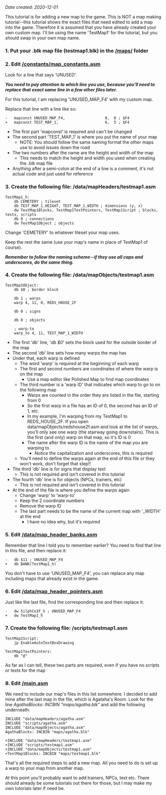 *Date created: 2020-12-01*

This tutorial is for adding a new map to the game. This is NOT a map making tutorial--this tutorial shows the exact files that need edited to add a map into the game. Therefore it is assumed that you have already created your own custom map. I'll be using the name 'TestMap1' for the tutorial, but you should swap in your own map name.

### 1. Put your .blk map file (testmap1.blk) in the [/maps/](../blob/master/maps/) folder

### 2. Edit [/constants/map_constants.asm](../blob/master/constants/map_constants.asm)

Look for a line that says 'UNUSED'.

***You need to pay attention to which line you use, because you'll need to replace that exact same line in a few other files later.***

For this tutorial, I am replacing 'UNUSED_MAP_F4' with my custom map.

Replace that line with a line like so:

```
-	mapconst UNUSED_MAP_F4,                  0,  0 ; $F4
+	mapconst TEST_MAP_1,                     6,  5 ; $F4
```

- The first part 'mapconst' is required and can't be changed
- The second part 'TEST_MAP_1' is where you put the name of your map
	- NOTE: You should follow the same naming format the other maps use to avoid issues down the road
- The two numbers after the name are the height and width of the map
	- This needs to match the height and width you used when creating the .blk map file
- Anything after a semi-colon at the end of a line is a comment, it's not actual code and just used for reference

### 3. Create the following file: /data/mapHeaders/testmap1.asm

```
TestMap1_h:
	db CEMETERY ; tileset
	db TEST_MAP_1_HEIGHT, TEST_MAP_1_WIDTH ; dimensions (y, x)
	dw TestMap1Blocks, TestMap1TextPointers, TestMap1Script ; blocks, texts, scripts
	db 0 ; connections
	dw TestMap1Object ; objects
```

Change 'CEMETERY' to whatever tileset your map uses.

Keep the rest the same (use your map's name in place of TestMap1 of course).

***Remember to follow the naming scheme--if they use all caps and underscores, do the same thing.***

### 4. Create the following file: /data/mapObjects/testmap1.asm

```
TestMap1Object:
	db $0 ; border block

	db 1 ; warps
	warp 4, 11, 0, REDS_HOUSE_2F

	db 0 ; signs

	db 0 ; objects

	; warp-to
	warp_to 4, 11, TEST_MAP_1_WIDTH
```

- The first 'db' line, '*db $0*' sets the block used for the outside border of the map
- The second 'db' line sets how many warps the map has
- Under that, each warp is defined
    - The word 'warp' is required at the beginning of each warp
	- The first and second numbers are coordinates of where the warp is on the map
		- Use a map editor like Polished Map to find map coordinates
    - The third number is a 'warp ID' that indicates which warp to go to on the following map
		- Warps are counted in the order they are listed in the file, starting from 0
        - So the first warp in a file has an ID of 0, the second has an ID of 1, etc.
        - In my example, I'm warping from my TestMap1 to REDS_HOUSE_2F. If you open data/mapObjects/redshouse2f.asm and look at the list of warps, you'll only see one warp (the stairway going downstairs). This is the first (and only) warp on that map, so it's ID is 0
		- The name after the warp ID is the name of the map you are warping to
			- Notice the capitalization and underscores, this is required
    - You'll need to define the warps again at the end of this file or they won't work, don't forget that step!!
- The third 'db' line is for signs that display text
    - This is not required and isn't covered in this tutorial
- The fourth 'db' line is for objects (NPCs, trainers, etc)
    - This is not required and isn't covered in this tutorial
- At the end of the file is where you define the warps again
	- Change 'warp' to 'warp-to'
    - Keep the 2 coordinate numbers
    - Remove the warp ID
    - The last part needs to be the name of the current map with '_WIDTH' at the end
        - I have no idea why, but it's required

### 5. Edit [/data/map_header_banks.asm](../blob/master/data/map_header_banks.asm)

Remember that line I told you to remember earlier? You need to find that line in this file, and then replace it:

```
-	db $11 ; UNUSED_MAP_F4
+	db BANK(TestMap1_h)
```

You don't have to use 'UNUSED_MAP_F4', you can replace any map including maps that already exist in the game.

### 6. Edit [/data/map_header_pointers.asm](../blob/master/data/map_header_pointers.asmm)

Just like the last file, find the corresponding line and then replace it:

```
-	dw SilphCo2F_h ; UNUSED_MAP_F4
+	dw TestMap1_h
```

### 7. Create the following file: /scripts/testmap1.asm

```
TestMap1Script:
	jp EnableAutoTextBoxDrawing

TestMap1TextPointers:
	db "@"
```

As far as I can tell, these two parts are required, even if you have no scripts or texts for the map

### 8. Edit [/main.asm](../blob/master/main,asm)

We need to include our map's files in this list somewhere. I decided to add mine after the last map in the file, which is Agataha's Room. Look for the line *AgathaBlocks: INCBIN "maps/agatha.blk"* and add the following underneath:

```
INCLUDE "data/mapHeaders/agatha.asm"
INCLUDE "scripts/agatha.asm"
INCLUDE "data/mapObjects/agatha.asm"
AgathaBlocks: INCBIN "maps/agatha.blk"

+INCLUDE "data/mapHeaders/testmap1.asm"
+INCLUDE "scripts/testmap1.asm"
+INCLUDE "data/mapObjects/testmap1.asm"
+TestMap1Blocks: INCBIN "maps/testmap1.blk"
```

That's all the required steps to add a new map. All you need to do is set up a warp to your map from another map.

At this point you'll probably want to add trainers, NPCs, text etc. There should already be some tutorials out there for those, but I may make my own tutorials later if need be.